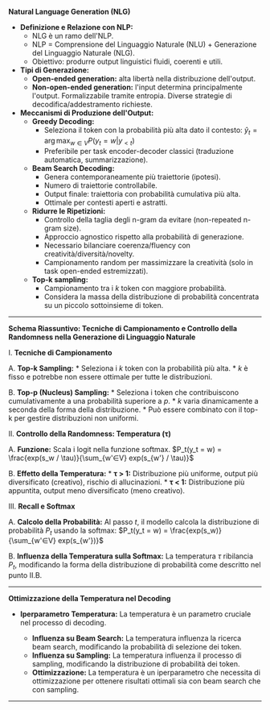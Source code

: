
**Natural Language Generation (NLG)**

* **Definizione e Relazione con NLP:**
    * NLG è un ramo dell'NLP.
    * NLP = Comprensione del Linguaggio Naturale (NLU) + Generazione del Linguaggio Naturale (NLG).
    * Obiettivo: produrre output linguistici fluidi, coerenti e utili.
* **Tipi di Generazione:**
    * **Open-ended generation:** alta libertà nella distribuzione dell'output.
    * **Non-open-ended generation:** l'input determina principalmente l'output.  Formalizzabile tramite entropia.  Diverse strategie di decodifica/addestramento richieste.
* **Meccanismi di Produzione dell'Output:**
    * **Greedy Decoding:**
        * Seleziona il token con la probabilità più alta dato il contesto:  $\hat{y}_{t}=\arg\max_{w\in V}P(y_{t}=w|y_{<t})$
        * Preferibile per task encoder-decoder classici (traduzione automatica, summarizzazione).
    * **Beam Search Decoding:**
        * Genera contemporaneamente più traiettorie (ipotesi).
        * Numero di traiettorie controllabile.
        * Output finale: traiettoria con probabilità cumulativa più alta.
        * Ottimale per contesti aperti e astratti.
    * **Ridurre le Ripetizioni:**
        * Controllo della taglia degli n-gram da evitare (non-repeated n-gram size).
        * Approccio agnostico rispetto alla probabilità di generazione.
        * Necessario bilanciare coerenza/fluency con creatività/diversità/novelty.
        * Campionamento random per massimizzare la creatività (solo in task open-ended estremizzati).
    * **Top-k sampling:**
        * Campionamento tra i *k* token con maggiore probabilità.
        * Considera la massa della distribuzione di probabilità concentrata su un piccolo sottoinsieme di token.


---

**Schema Riassuntivo: Tecniche di Campionamento e Controllo della Randomness nella Generazione di Linguaggio Naturale**

I. **Tecniche di Campionamento**

   A. **Top-k Sampling:**
      * Seleziona i *k* token con la probabilità più alta.
      * *k* è fisso e potrebbe non essere ottimale per tutte le distribuzioni.

   B. **Top-p (Nucleus) Sampling:**
      * Seleziona i token che contribuiscono cumulativamente a una probabilità superiore a *p*.
      * *k* varia dinamicamente a seconda della forma della distribuzione.
      * Può essere combinato con il top-k per gestire distribuzioni non uniformi.

II. **Controllo della Randomness: Temperatura (τ)**

   A. **Funzione:** Scala i logit nella funzione softmax.  $P_t(y_t = w) = \frac{exp(s_w / \tau)}{\sum_{w'∈V} exp(s_{w'} / \tau)}$

   B. **Effetto della Temperatura:**
      * **τ > 1:** Distribuzione più uniforme, output più diversificato (creativo), rischio di allucinazioni.
      * **τ < 1:** Distribuzione più appuntita, output meno diversificato (meno creativo).

III. **Recall e Softmax**

   A. **Calcolo della Probabilità:** Al passo *t*, il modello calcola la distribuzione di probabilità *P<sub>t</sub>* usando la softmax: $P_t(y_t = w) = \frac{exp(s_w)}{\sum_{w'∈V} exp(s_{w'})}$

   B. **Influenza della Temperatura sulla Softmax:** La temperatura *τ* ribilancia *P<sub>t</sub>*, modificando la forma della distribuzione di probabilità come descritto nel punto II.B.

---

**Ottimizzazione della Temperatura nel Decoding**

* **Iperparametro Temperatura:** La temperatura è un parametro cruciale nel processo di decoding.

    * **Influenza su Beam Search:** La temperatura influenza la ricerca beam search, modificando la probabilità di selezione dei token.
    * **Influenza su Sampling:** La temperatura influenza il processo di sampling, modificando la distribuzione di probabilità dei token.
    * **Ottimizzazione:** La temperatura è un iperparametro che necessita di ottimizzazione per ottenere risultati ottimali sia con beam search che con sampling.

---
